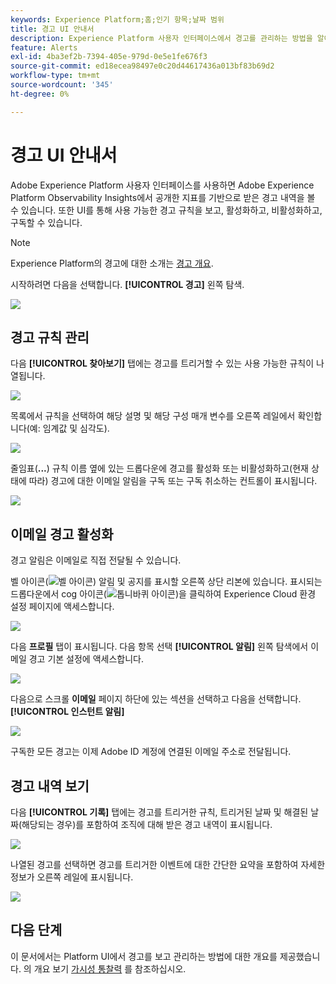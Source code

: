 ```yaml
---
keywords: Experience Platform;홈;인기 항목;날짜 범위
title: 경고 UI 안내서
description: Experience Platform 사용자 인터페이스에서 경고를 관리하는 방법을 알아봅니다.
feature: Alerts
exl-id: 4ba3ef2b-7394-405e-979d-0e5e1fe676f3
source-git-commit: ed18ecea98497e0c20d44617436a013bf83b69d2
workflow-type: tm+mt
source-wordcount: '345'
ht-degree: 0%

---
```


# 경고 UI 안내서

Adobe Experience Platform 사용자 인터페이스를 사용하면 Adobe Experience Platform Observability Insights에서 공개한 지표를 기반으로 받은 경고 내역을 볼 수 있습니다. 또한 UI를 통해 사용 가능한 경고 규칙을 보고, 활성화하고, 비활성화하고, 구독할 수 있습니다.

>[!NOTE]
>
>Experience Platform의 경고에 대한 소개는 [경고 개요](./overview.md).

시작하려면 다음을 선택합니다. **[!UICONTROL 경고]** 왼쪽 탐색.

![](../images/alerts/ui/workspace.png)

## 경고 규칙 관리

다음 **[!UICONTROL 찾아보기]** 탭에는 경고를 트리거할 수 있는 사용 가능한 규칙이 나열됩니다.

![](../images/alerts/ui/rules.png)

목록에서 규칙을 선택하여 해당 설명 및 해당 구성 매개 변수를 오른쪽 레일에서 확인합니다(예: 임계값 및 심각도).

![](../images/alerts/ui/rule-details.png)

줄임표(**...**) 규칙 이름 옆에 있는 드롭다운에 경고를 활성화 또는 비활성화하고(현재 상태에 따라) 경고에 대한 이메일 알림을 구독 또는 구독 취소하는 컨트롤이 표시됩니다.

![](../images/alerts/ui/disable-subscribe.png)

## 이메일 경고 활성화

경고 알림은 이메일로 직접 전달될 수 있습니다.

벨 아이콘(![벨 아이콘](../images/alerts/ui/bell-icon.png)) 알림 및 공지를 표시할 오른쪽 상단 리본에 있습니다. 표시되는 드롭다운에서 cog 아이콘(![톱니바퀴 아이콘](../images/alerts/ui/cog-icon.png))을 클릭하여 Experience Cloud 환경 설정 페이지에 액세스합니다.

![](../images/alerts/ui/edit-preferences.png)

다음 **프로필** 탭이 표시됩니다. 다음 항목 선택 **[!UICONTROL 알림]** 왼쪽 탐색에서 이메일 경고 기본 설정에 액세스합니다.

![](../images/alerts/ui/profile.png)

다음으로 스크롤 **이메일** 페이지 하단에 있는 섹션을 선택하고 다음을 선택합니다. **[!UICONTROL 인스턴트 알림]**

![](../images/alerts/ui/notifications.png)

구독한 모든 경고는 이제 Adobe ID 계정에 연결된 이메일 주소로 전달됩니다.

## 경고 내역 보기

다음 **[!UICONTROL 기록]** 탭에는 경고를 트리거한 규칙, 트리거된 날짜 및 해결된 날짜(해당되는 경우)를 포함하여 조직에 대해 받은 경고 내역이 표시됩니다.

![](../images/alerts/ui/history.png)

나열된 경고를 선택하면 경고를 트리거한 이벤트에 대한 간단한 요약을 포함하여 자세한 정보가 오른쪽 레일에 표시됩니다.

![](../images/alerts/ui/history-details.png)

## 다음 단계

이 문서에서는 Platform UI에서 경고를 보고 관리하는 방법에 대한 개요를 제공했습니다. 의 개요 보기 [가시성 통찰력](../home.md) 를 참조하십시오.
